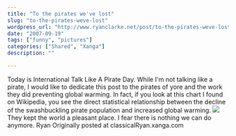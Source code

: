 ```yaml
---
title: "To the pirates we've lost"
slug: "to-the-pirates-weve-lost"
wordpress_url: "http://www.ryanclarke.net/post/to-the-pirates-weve-lost/"
date: "2007-09-19"
tags: ["funny", "pictures"]
categories: ["Shared", "Xanga"]
description: ""

---
```


Today is International Talk Like A Pirate Day. While I'm not talking like a pirate, I would like to dedicate this post to the pirates of yore and the work they did preventing global warming. In fact, if you look at this chart I found on Wikipedia, you see the direct statistical relationship between the decline of the swashbuckling pirate population and increased global warming.
![](http://upload.wikimedia.org/wikipedia/commons/thumb/d/de/PiratesVsTemp(en).svg/640px-PiratesVsTemp(en).svg.png)
They kept the world a pleasant place. I fear there is nothing we can do anymore.
Ryan
Originally posted at classicalRyan.xanga.com

